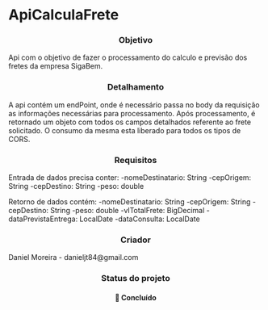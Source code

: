 # ApiCalculaFrete

<h3 align="center">Objetivo</h3>
Api com o objetivo de fazer o processamento do calculo e previsão dos fretes da empresa SigaBem.

<h3 align="center">Detalhamento</h3>
A api contém um endPoint, onde é necessário passa no body da requisição as informações necessárias para processamento.
Após processamento, é retornado um objeto com todos os campos detalhados referente ao frete solicitado.
O consumo da mesma esta liberado para todos os tipos de CORS.

<h3 align="center">Requisitos</h3>
Entrada de dados precisa conter:
  -nomeDestinatario: String
  -cepOrigem: String
  -cepDestino: String
  -peso: double
  
Retorno de dados contém:
  -nomeDestinatario: String
  -cepOrigem: String
  -cepDestino: String
  -peso: double
  -vlTotalFrete: BigDecimal
  -dataPrevistaEntrega: LocalDate
  -dataConsulta: LocalDate
  
  <h3 align="center">Criador</h3>
  Daniel Moreira - danieljt84@gmail.com
  
  <h3 align="center">Status do projeto</h3>
  <h4 align="center"> 
	 🚀 Concluído
</h4>

